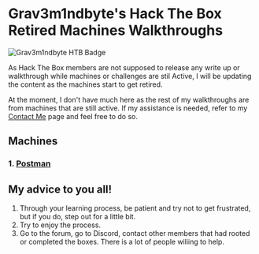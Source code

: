 # Grav3m1ndbyte's Hack The Box Retired Machines Walkthroughs 


![Grav3m1ndbyte HTB Badge](https://www.hackthebox.eu/badge/image/75471)




  As Hack The Box members are not supposed to release any write up or walkthrough while machines or challenges are stil Active, I will be updating the content as the machines start to get retired.

  At the moment, I don't have much here as the rest of my walkthroughs are from machines that are still active. If my assistance is needed, refer to my [Contact Me](/contact.md) page and feel free to do so.




##  Machines
### 1. [Postman](Postman/postman.md)




## My advice to you all!

1. Through your learning process, be patient and try not to get frustrated, but if you do, step out for a little bit.
2. Try to enjoy the process.
3. Go to the forum, go to Discord, contact other members that had rooted or completed the boxes. There is a lot of people wiliing to help.
